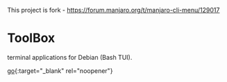 This project is fork - https://forum.manjaro.org/t/manjaro-cli-menu/129017

# ToolBox
terminal applications for Debian (Bash TUI).

[go](http://stackoverflow.com){:target="_blank" rel="noopener"}

